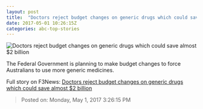 ```yaml
---
layout: post
title:  "Doctors reject budget changes on generic drugs which could save almost $2 billion"
date: 2017-05-01 10:26:15Z
categories: abc-top-stories
---
```


![Doctors reject budget changes on generic drugs which could save almost $2 billion](http://www.abc.net.au/news/image/3575250-1x1-700x700.jpg)

The Federal Government is planning to make budget changes to force Australians to use more generic medicines.


Full story on F3News: [Doctors reject budget changes on generic drugs which could save almost $2 billion](http://www.f3nws.com/n/zRXadB)

> Posted on: Monday, May 1, 2017 3:26:15 PM
